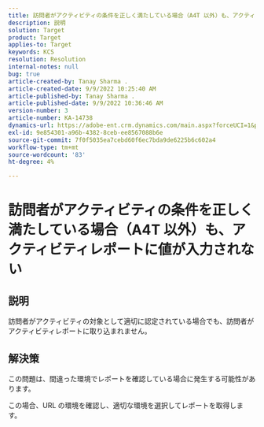 ```yaml
---
title: 訪問者がアクティビティの条件を正しく満たしている場合（A4T 以外）も、アクティビティレポートに値が入力されない
description: 説明
solution: Target
product: Target
applies-to: Target
keywords: KCS
resolution: Resolution
internal-notes: null
bug: true
article-created-by: Tanay Sharma .
article-created-date: 9/9/2022 10:25:40 AM
article-published-by: Tanay Sharma .
article-published-date: 9/9/2022 10:36:46 AM
version-number: 3
article-number: KA-14738
dynamics-url: https://adobe-ent.crm.dynamics.com/main.aspx?forceUCI=1&pagetype=entityrecord&etn=knowledgearticle&id=20c1b4bc-2930-ed11-9db1-002248086735
exl-id: 9e854301-a96b-4382-8ceb-ee8567088b6e
source-git-commit: 7f0f5035ea7cebd60f6ec7bda9de6225b6c602a4
workflow-type: tm+mt
source-wordcount: '83'
ht-degree: 4%

---
```


# 訪問者がアクティビティの条件を正しく満たしている場合（A4T 以外）も、アクティビティレポートに値が入力されない

## 説明


訪問者がアクティビティの対象として適切に認定されている場合でも、訪問者がアクティビティレポートに取り込まれません。


## 解決策


この問題は、間違った環境でレポートを確認している場合に発生する可能性があります。



この場合、URL の環境を確認し、適切な環境を選択してレポートを取得します。
